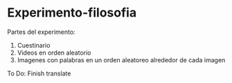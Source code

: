 # Experimento-filosofia
Partes del experimento:
1) Cuestinario
2) Videos en orden aleatorio
3) Imagenes con palabras en un orden  aleatoreo alrededor de cada imagen

To Do:
Finish translate
